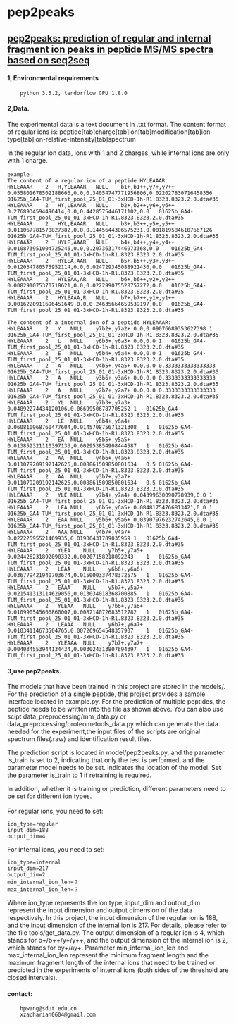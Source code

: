 # pep2peaks

## [pep2peaks: prediction of regular and internal fragment ion peaks in peptide MS/MS spectra based on seq2seq](http://)

#### 1, Environmental requirements<br/>
		python 3.5.2, tendorflow GPU 1.8.0

#### 2,Data.<br/>
   The experimental data is a text document in .txt format. 
   The content format of regular ions is: 
   peptide[tab]charge[tab]ion[tab]modification[tab]ion-type[tab]ion-relative-intensity[tab]spectrum
	
   In the regular ion data, ions with 1 and 2 charges, while internal ions are only with 1 charge.

	
	example：
	The content of a regular ion of a peptide HYLEAAAR:
	HYLEAAAR	2	H,YLEAAAR	NULL	b1+,b1++,y7+,y7++	0.055801678502188666,0.0,0.34054747771956806,0.022027830716458356	01625b_GA4-TUM_first_pool_25_01_01-3xHCD-1h-R1.8323.8323.2.0.dta#35
	HYLEAAAR	2	HY,LEAAAR	NULL	b2+,b2++,y6+,y6++	0.2768934594496414,0.0,0.4428575446171102,0.0	01625b_GA4-TUM_first_pool_25_01_01-3xHCD-1h-R1.8323.8323.2.0.dta#35
	HYLEAAAR	2	HYL,EAAAR	NULL	b3+,b3++,y5+,y5++	0.011067781570827382,0.0,0.1445644306575231,0.0018195846107667126	01625b_GA4-TUM_first_pool_25_01_01-3xHCD-1h-R1.8323.8323.2.0.dta#35
	HYLEAAAR	2	HYLE,AAAR	NULL	b4+,b4++,y4+,y4++	0.010873951004725246,0.0,0.20736317446973368,0.0	01625b_GA4-TUM_first_pool_25_01_01-3xHCD-1h-R1.8323.8323.2.0.dta#35
	HYLEAAAR	2	HYLEA,AAR	NULL	b5+,b5++,y3+,y3++	0.012034780575952114,0.0,0.024729345088921436,0.0	01625b_GA4-TUM_first_pool_25_01_01-3xHCD-1h-R1.8323.8323.2.0.dta#35
	HYLEAAAR	2	HYLEAA,AR	NULL	b6+,b6++,y2+,y2++	0.008291075370718621,0.0,0.022299075528757272,0.0	01625b_GA4-TUM_first_pool_25_01_01-3xHCD-1h-R1.8323.8323.2.0.dta#35
	HYLEAAAR	2	HYLEAAA,R	NULL	b7+,b7++,y1+,y1++	0.0016220911696451649,0.0,0.24635664659539197,0.0	01625b_GA4-TUM_first_pool_25_01_01-3xHCD-1h-R1.8323.8323.2.0.dta#35
	
	The content of a internal ion of a peptide HYLEAAAR:
	HYLEAAAR	2	Y	NULL	y7b2+,y7a2+	0.0,0.09076689353627398	1	01625b_GA4-TUM_first_pool_25_01_01-3xHCD-1h-R1.8323.8323.2.0.dta#35
	HYLEAAAR	2	L	NULL	y6b3+,y6a3+	0.0,0.0	1	01625b_GA4-TUM_first_pool_25_01_01-3xHCD-1h-R1.8323.8323.2.0.dta#35
	HYLEAAAR	2	E	NULL	y5b4+,y5a4+	0.0,0.0	1	01625b_GA4-TUM_first_pool_25_01_01-3xHCD-1h-R1.8323.8323.2.0.dta#35
	HYLEAAAR	2	A	NULL	y4b5+,y4a5+	0.0,0.0	0.3333333333333333	01625b_GA4-TUM_first_pool_25_01_01-3xHCD-1h-R1.8323.8323.2.0.dta#35
	HYLEAAAR	2	A	NULL	y3b6+,y3a6+	0.0,0.0	0.3333333333333333	01625b_GA4-TUM_first_pool_25_01_01-3xHCD-1h-R1.8323.8323.2.0.dta#35
	HYLEAAAR	2	A	NULL	y2b7+,y2a7+	0.0,0.0	0.3333333333333333	01625b_GA4-TUM_first_pool_25_01_01-3xHCD-1h-R1.8323.8323.2.0.dta#35
	HYLEAAAR	2	YL	NULL	y7b3+,y7a3+	0.04892274434120106,0.06699506787705252	1	01625b_GA4-TUM_first_pool_25_01_01-3xHCD-1h-R1.8323.8323.2.0.dta#35
	HYLEAAAR	2	LE	NULL	y6b4+,y6a4+	0.060810968760477604,0.014570875671321308	1	01625b_GA4-TUM_first_pool_25_01_01-3xHCD-1h-R1.8323.8323.2.0.dta#35
	HYLEAAAR	2	EA	NULL	y5b5+,y5a5+	0.013852321110397133,0.002953854908444587	1	01625b_GA4-TUM_first_pool_25_01_01-3xHCD-1h-R1.8323.8323.2.0.dta#35
	HYLEAAAR	2	AA	NULL	y4b6+,y4a6+	0.011079209192142626,0.008861509850801634	0.5	01625b_GA4-TUM_first_pool_25_01_01-3xHCD-1h-R1.8323.8323.2.0.dta#35
	HYLEAAAR	2	AA	NULL	y3b7+,y3a7+	0.011079209192142626,0.008861509850801634	0.5	01625b_GA4-TUM_first_pool_25_01_01-3xHCD-1h-R1.8323.8323.2.0.dta#35
	HYLEAAAR	2	YLE	NULL	y7b4+,y7a4+	0.04399630090778939,0.0	1	01625b_GA4-TUM_first_pool_25_01_01-3xHCD-1h-R1.8323.8323.2.0.dta#35
	HYLEAAAR	2	LEA	NULL	y6b5+,y6a5+	0.08481754766813421,0.0	1	01625b_GA4-TUM_first_pool_25_01_01-3xHCD-1h-R1.8323.8323.2.0.dta#35
	HYLEAAAR	2	EAA	NULL	y5b6+,y5a6+	0.03907976232742645,0.0	1	01625b_GA4-TUM_first_pool_25_01_01-3xHCD-1h-R1.8323.8323.2.0.dta#35
	HYLEAAAR	2	AAA	NULL	y4b7+,y4a7+	0.02222595521469935,0.01906431789035959	1	01625b_GA4-TUM_first_pool_25_01_01-3xHCD-1h-R1.8323.8323.2.0.dta#35
	HYLEAAAR	2	YLEA	NULL	y7b5+,y7a5+	0.024426231892090332,0.00207158218092243	1	01625b_GA4-TUM_first_pool_25_01_01-3xHCD-1h-R1.8323.8323.2.0.dta#35
	HYLEAAAR	2	LEAA	NULL	y6b6+,y6a6+	0.036779421940703674,0.015000337478372575	1	01625b_GA4-TUM_first_pool_25_01_01-3xHCD-1h-R1.8323.8323.2.0.dta#35
	HYLEAAAR	2	EAAA	NULL	y5b7+,y5a7+	0.021541313114629056,0.013034018368700885	1	01625b_GA4-TUM_first_pool_25_01_01-3xHCD-1h-R1.8323.8323.2.0.dta#35
	HYLEAAAR	2	YLEAA	NULL	y7b6+,y7a6+	0.010990545666860007,0.008214072683512782	1	01625b_GA4-TUM_first_pool_25_01_01-3xHCD-1h-R1.8323.8323.2.0.dta#35
	HYLEAAAR	2	LEAAA	NULL	y6b7+,y6a7+	0.01034114673504765,0.007269654548357907	1	01625b_GA4-TUM_first_pool_25_01_01-3xHCD-1h-R1.8323.8323.2.0.dta#35
	HYLEAAAR	2	YLEAAA	NULL	y7b7+,y7a7+	0.004034553944134434,0.003024313807694397	1	01625b_GA4-TUM_first_pool_25_01_01-3xHCD-1h-R1.8323.8323.2.0.dta#35
	
#### 3,use pep2peaks.<br/>
The models that have been trained in this project are stored in the models/.<br/>
For the prediction of a single peptide, this project provides a sample interface located in example.py. For the prediction of multiple peptides, the peptide needs to be written into the file as shown above. You can also use scipt data_preprocessing/mm_data.py or data_preprocessing/proteometools_data.py which can generate the data needed for the experiment,the input files of the scripts are original spectrum files(.raw) and identification result files.<br/>
	
The prediction script is located in model/pep2peaks.py, and the parameter is_train is set to 2, indicating that only the test is performed, and the parameter model needs to be set. Indicates the location of the model. Set the parameter is_train to 1 if retraining is required.<br/>
	
In addition, whether it is training or prediction, different parameters need to be set for different ion types.<br/><br/>
For regular ions, you need to set:<br/>

	ion_type=regular
	input_dim=188
	output_dim=4
For internal ions, you need to set:<br/>	

	ion_type=internal
	input_dim=217
	output_dim=2
	min_internal_ion_len=？
	max_internal_ion_len=？
Where ion_type represents the ion type, input_dim and output_dim represent the input dimension and output dimension of the data respectively. In this project, the input dimension of the regular ion is 188, and the input dimension of the internal ion is 217. For details, please refer to the file tools/get_data.py. The output dimension of a regular ion is 4, which stands for b+/b++/y+/y++, and the output dimension of the internal ion is 2, which stands for by+/ay+. Parameter min_internal_ion_len and max_internal_ion_len represent the minimum fragment length and the maximum fragment length of the internal ions that need to be trained or predicted in the experiments of internal ions (both sides of the threshold are closed intervals).<br/>
	
#### contact:<br/>
		hpwang@sdut.edu.cn
		xzachariah0604@gmail.com
